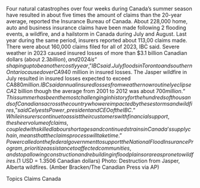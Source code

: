 Four natural catastrophes over four weeks during Canada’s summer season have resulted in about five times the amount of claims than the 20-year average, reported the Insurance Bureau of Canada.
About 228,000 home, auto and business insurance claims have been made following 2 flooding events, a wildfire, and a hailstorm in Canada during July and August. Last year during the same period, insurers reported about 113,00 claims made. There were about 160,000 claims filed for all of 2023, IBC said.
Severe weather in 2023 caused insured losses of more than $3.1 billion Canadian dollars (about $2.3 billion), and 2024 is “shaping up to be another costly year,” IBC said.
July floods in Toronto and southern Ontario caused over CA$940 million in insured losses. The Jasper wildfire in July resulted in insured losses expected to exceed CA$880 million.
IBC said annual insured losses from weather now routinely eclipse CA$2 billion though the average from 2001 to 2012 was about $700 million.
“This summer has been the most challenging in history for the hundreds of thousands of Canadians across the country who were impacted by these storms and wildfires,” said Celyests Power, president and CEO of the IBC. “While insurers continue to assist their customers with financial support, the sheer volume of claims, coupled with skilled labour shortages and continued strains in Canada’s supply chain, means that the claims process will take time.”
Power called on the federal government to support the National Flood Insurance Program, prioritize assistance to affected communities, and stop allowing construction and rebuilding in flood plains or areas prone to wildfires.
($1 USD = 1.3506 Canadian dollars)
Photo: Destruction from Jasper, Alberta wildfires. (Amber Bracken/The Canadian Press via AP)

Topics
Claims
Canada
